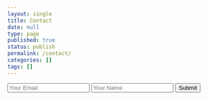 ```yaml
---
layout: single
title: Contact
date: null
type: page
published: true
status: publish
permalink: /contact/
categories: []
tags: []
---
```


<form accept-charset="UTF-8" action="https://formkeep.com/f/2abd861ba4b6" method="POST">
  <input type="email" name="email" placeholder="Your Email">
  <input type="text" name="name" placeholder="Your Name">
  <input type="hidden" name="utf8" value="✓">
  <button type="submit">Submit</button>
</form>
